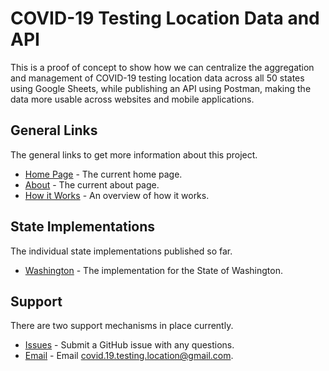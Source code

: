 # COVID-19 Testing Location Data and API
This is a proof of concept to show how we can centralize the aggregation and management of COVID-19 testing location data across all 50 states using Google Sheets, while publishing an API using Postman, making the data more usable across websites and mobile applications.

## General Links
The general links to get more information about this project.

- [Home Page](https://covid-19-testing.github.io/home/) - The current home page.
- [About](https://covid-19-testing.github.io/home/) - The current about page.
- [How it Works](https://covid-19-testing.github.io/home/) - An overview of how it works.

## State Implementations
The individual state implementations published so far.

- [Washington](https://covid-19-testing.github.io/washington/) - The implementation for the State of Washington.

## Support
There are two support mechanisms in place currently.

- [Issues](https://github.com/covid-19-testing/home/issues) - Submit a GitHub issue with any questions.
- [Email](mailto:covid.19.testing.location@gmail.com) - Email covid.19.testing.location@gmail.com.
